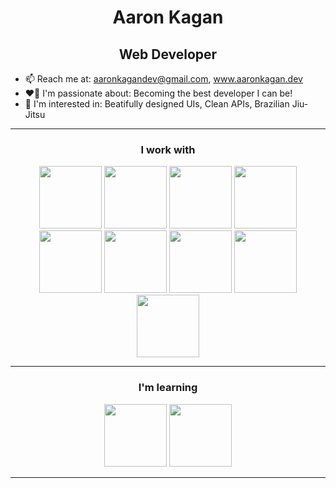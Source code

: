 
<h1 align="center">Aaron Kagan</h1>
<h2 align="center">Web Developer</h2>

- 📫 Reach me at: aaronkagandev@gmail.com, www.aaronkagan.dev
- ❤️‍🔥 I'm passionate about: Becoming the best developer I can be!
- 🌱 I'm interested in: Beatifully designed UIs, Clean APIs, Brazilian Jiu-Jitsu
<!-- - 📖 I’m currently reading "Algorithm Design" by Jon Kleinberg and Eva Tardos -->

---
<h3 align="center"> I work with </h3>
<div align="center">
<img width="100px" src="https://cdn.jsdelivr.net/gh/devicons/devicon/icons/react/react-original-wordmark.svg" /> 
<img width="100px" src="https://cdn.jsdelivr.net/gh/devicons/devicon/icons/css3/css3-plain-wordmark.svg" />  
<img width="100px" src="https://cdn.jsdelivr.net/gh/devicons/devicon/icons/html5/html5-plain-wordmark.svg" />
<img width="100px" src="https://cdn.jsdelivr.net/gh/devicons/devicon/icons/javascript/javascript-original.svg" />
<br/>
<img width="100px" src="https://cdn.jsdelivr.net/gh/devicons/devicon/icons/mongodb/mongodb-original-wordmark.svg" /> 
<img width="100px" src="https://cdn.jsdelivr.net/gh/devicons/devicon/icons/nodejs/nodejs-original.svg" /> 
<img width="100px" src="https://cdn.jsdelivr.net/gh/devicons/devicon/icons/express/express-original.svg" />
<img width="100px" src="https://cdn.jsdelivr.net/gh/devicons/devicon/icons/azure/azure-original.svg" />
<img width="100px" src="https://cdn.jsdelivr.net/gh/devicons/devicon/icons/git/git-original-wordmark.svg" />
</div>

---

<h3 align="center"> I'm learning </h3>
<div align="center">


<!-- <img width="100px" src="https://cdn.jsdelivr.net/gh/devicons/devicon/icons/angularjs/angularjs-plain.svg" /> -->      
<img width="100px" src="https://cdn.jsdelivr.net/gh/devicons/devicon/icons/typescript/typescript-original.svg" />
<!-- <img width="100px" src="https://cdn.jsdelivr.net/gh/devicons/devicon/icons/php/php-plain.svg" /> -->

<!-- <img width="100px" src="https://cdn.jsdelivr.net/gh/devicons/devicon/icons/tailwindcss/tailwindcss-original-wordmark.svg" /> -->       
<!-- <img width="100px" src="https://cdn.jsdelivr.net/gh/devicons/devicon/icons/firebase/firebase-plain-wordmark.svg" /> -->
          
<img width="100px" src="https://cdn.jsdelivr.net/gh/devicons/devicon/icons/postgresql/postgresql-original-wordmark.svg" /> 
</div>

---
<!--
[![Anurag's GitHub stats](https://github-readme-stats.vercel.app/api?username=aaronkagan)](https://github.com/anuraghazra/github-readme-stats)
-->

<!--
**aaronkagan/aaronkagan** is a ✨ _special_ ✨ repository because its `README.md` (this file) appears on your GitHub profile.

Here are some ideas to get you started:

- 🔭 I’m currently working on ...
- 🌱 I’m currently learning ...
- 👯 I’m looking to collaborate on ...
- 🤔 I’m looking for help with ...
- 💬 Ask me about ...
- 📫 How to reach me: ...
- 😄 Pronouns: ...
- ⚡ Fun fact: ...
-->
